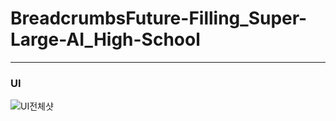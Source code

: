 # BreadcrumbsFuture-Filling_Super-Large-AI_High-School
---
### UI
![UI전체샷](https://github.com/wooyoungwoong-AI/Future-Filling_Super-Large-AI_High-School/assets/136695011/1be9cb43-6108-4147-888e-af47fe166c80)
